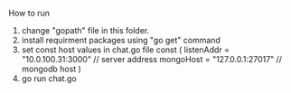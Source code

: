 How to run
1. change "gopath" file in this folder.
2. install requirment packages using "go get" command
3. set const host values in chat.go file
	const (
		listenAddr = "10.0.100.31:3000" // server address
		mongoHost = "127.0.0.1:27017" // mongodb host
	)
4. go run chat.go